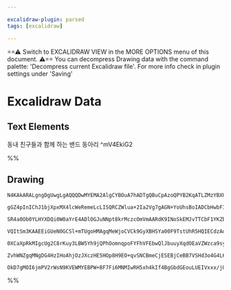 ```yaml
---

excalidraw-plugin: parsed
tags: [excalidraw]

---
```

==⚠  Switch to EXCALIDRAW VIEW in the MORE OPTIONS menu of this document. ⚠== You can decompress Drawing data with the command palette: 'Decompress current Excalidraw file'. For more info check in plugin settings under 'Saving'


# Excalidraw Data

## Text Elements
동내 친구들과 함께 하는 밴드 동아리 ^mV4EkiG2

%%
## Drawing
```compressed-json
N4KAkARALgngDgUwgLgAQQQDwMYEMA2AlgCYBOuA7hADTgQBuCpAzoQPYB2KqATLZMzYBXUtiRoIACyhQ4zZAHoFAc0JRJQgEYA6bGwC2CgF7N6hbEcK4OCtptbErHALRY8RMpWdx8Q1TdIEfARcZgRmBShcZQUebQB2bQBWGjoghH0EDihmbgBtcDBQMBKIEm4IfQA1ABYAUQBrQgBxHlSSyFhECqgsKHbSzG5nGvia/lKYYYBGAE5Z5IAOWcWa

gGZ4pInIChJ1bjXpxMX4lcWeRemeLcLISQRCZWlua+2Ia2Vg7gAGN+YoUhsBoIADCbHwbFIFQAxNMEHC4QNIJpcNgGspAUIOMQwRCoRIAdZmHBcIFskiIAAzQj4fAAZVgXwkgg8FP+gOBAHU9pIXn8AUCEAyYEz0Czym9MU8OOFcmhpm82CTsGopvLvr9bhAMcI4ABJYhy1B5AC6b0p5EyBu4HCEtLehGxWAquG+FMx2JlzCNtvtWrCCGI3EuNWm

SR4a0Ob0YLHYXDQi0W0aYrE4ADlOGJuNNpt8krMczcOmVmAARdK9INoSkEMJvTTCbF1YKZbI+u34N5CODEXCV7PxNazb7TNYANhqJyubyIHAaNo7M7YaMD3Br+DrWt6mH6EkAm82AFobUIAdOcANrWAE5bAD81qEAFquADbrUIANVcAKU2oQAsPYAdltQe8AIqOAGs73UoAAVPoKkPE8L2ve8n1fT9v3/ClKU4KA6UIIxxF4TViyQ7IADFcH0Gk1

VQItSm3KAAEEiGUeN0GCSl+mTUgoHMAgqMeWjoCVCk9GyXBHSYa00F9TstUhR5HQIECdzAo8zyvW8Hxfd8v1/AC3lwIQoDYAAlcI0IwgEhAQGcBIACQeJ5d1QaZtGuQoAF9wDNOhcDgOAGT7DDik6e5MgqajngmBhCAQCgACFUXRD0cXBSEYUpRKkoGCBsBEMkoD1Xp9AZDlQTi/F0FheESpStLSAyrKMkitEdSxWK8R6cgOGJUkskYwpUvS9qqv

0XCaXpRkMIgcUg2C8rKuy3LBW5Yh9jQPhOomnqpoFYFhVFEbwQlJbuuyXqdOEaVZWzca9sy7KAHllVVbMNTOiqVoyXDkPwwj8GI0iuse/bspe7JUPQl4sMgZbfoyaTKOozj6I60owYujJPOYiiKrYCh7lwKtUBEh7JoyOpsVRwEMZCbH3jRqg8ae/RifRoD4GGmKUuYbBAVpAANbgx3mbRpgnNZvniHgaiSRManGTrWfZ/AAE0Dgl7Q1nOUdFm+V

ZvhWNZgqMNgDG4HzIHoAhjOzJXczHE5HOp8H9EO+qvSNCBmeCjESEBjCeBB7VSHd3o4G4L63eIABZNhiAQQncE0YJsfXTdSmD3F4rQQ2IHC8FydIZQUQACh4I5qF4Qvi/iIvvmSABKCk9OUO1SQqbO84jX5eEFouW/LquIGt3afpQtaEGuljOHbP1SgtAiED0p1fY4ZQDa1LJo9j7gjJMrVsCIAO0HXt4OCntfSGMxUtNnQzj4QXvSjsAArBBsBy

OkD7gMOI6jmPV2rWsN9KVEWMYEBPW+BF7Fi6MNMIwRH5xh4kIf4BgGbdGEouLUEIVxxx/jOUIlFoGAOAQuWkjlwAOX4FSGk4QDZOQckAA===
```
%%